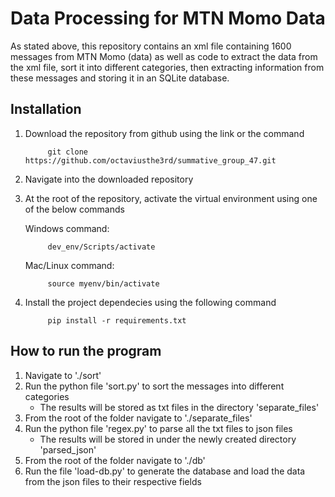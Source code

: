 # Data Processing for MTN Momo Data

As stated above, this repository contains an xml file containing 1600 messages from MTN Momo (data) as well as code to extract the data from the xml file, sort it into different categories, then extracting information from these messages and storing it in an SQLite database.

## Installation

1. Download the repository from github using the link or the command

            git clone https://github.com/octaviusthe3rd/summative_group_47.git

2. Navigate into the downloaded repository
3. At the root of the repository, activate the virtual environment using one of the below commands
 
    Windows command:

            dev_env/Scripts/activate

    Mac/Linux command:

            source myenv/bin/activate

4. Install the project dependecies using the following command

            pip install -r requirements.txt

## How to run the program

1. Navigate to './sort'
2. Run the python file 'sort.py' to sort the messages into different categories
    - The results will be stored as txt files in the directory 'separate_files'
3. From the root of the folder navigate to './separate_files'
4. Run the python file 'regex.py' to parse all the txt files to json files
    - The results will be stored in under the newly created directory 'parsed_json'
5. From the root of the folder navigate to './db'
6. Run the file 'load-db.py' to generate the database and load the data from the json files to their respective fields 